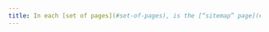 ```yaml
---
title: In each [set of pages](#set-of-pages), is the [“sitemap” page](#sitemap-page) accessible using an identical function?
---
```

